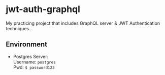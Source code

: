 # jwt-auth-graphql

My practicing project that includes GraphQL server &amp; JWT Authentication techniques...

## Environment

- Postgres Server: <br/>
  Username: `postgres` <br/>
  Pwd: `$ password123`
